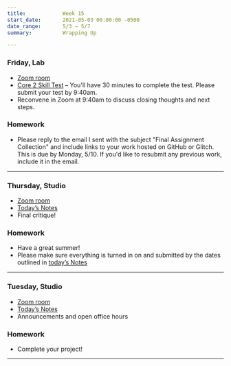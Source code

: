 ```yaml
---
title:            Week 15
start_date:       2021-05-03 00:00:00 -0500
date_range:       5/3 – 5/7
summary:          Wrapping Up

---
```


### Friday, Lab
- [Zoom room](https://newschool.zoom.us/j/3928062190)
- [Core 2 Skill Test](https://forms.gle/TWL7oRQacEwJqtn3A) – You'll have 30 minutes to complete the test. Please
  submit your test by 9:40am.
- Reconvene in Zoom at 9:40am to discuss closing thoughts and next steps.

### Homework
- Please reply to the email I sent with the subject "Final Assignment Collection" and include links to your work
  hosted on GitHub or Glitch. This is due by Monday, 5/10. If you'd like to resubmit any previous work, include
  it in the email.

---

### Thursday, Studio
- [Zoom room](https://newschool.zoom.us/my/nikafisher)
- [Today&rsquo;s Notes](https://paper.dropbox.com/doc/Critique-4-InputOutput--BKJ6RpyAMkPAjDdp4nqQHHcSAQ-wTM4gzM54wIhtCFj26jMY)
- Final critique!

### Homework
- Have a great summer!
- Please make sure everything is turned in on and submitted by the dates outlined in [today&rsquo;s Notes](https://paper.dropbox.com/doc/Critique-4-InputOutput--BKJ6RpyAMkPAjDdp4nqQHHcSAQ-wTM4gzM54wIhtCFj26jMY)

---

### Tuesday, Studio
- [Zoom room](https://newschool.zoom.us/my/nikafisher)
- [Today&rsquo;s Notes](https://paper.dropbox.com/doc/Penultimate-Studio-Class--BKCkkrEoLcrWUJ1Az~zMQMLDAQ-mHkqgIAeT6i4LQ0diSqqR)
- Announcements and open office hours

### Homework
- Complete your project!

---
